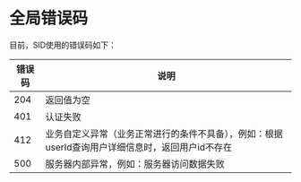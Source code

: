 # 全局错误码

目前，SID使用的错误码如下：

| 错误码 | 说明                                                         |
| ------ | ------------------------------------------------------------ |
| 204    | 返回值为空                                                   |
| 401    | 认证失败                                                     |
| 412    | 业务自定义异常（业务正常进行的条件不具备），例如：根据userId查询用户详细信息时，返回用户id不存在 |
| 500    | 服务器内部异常，例如：服务器访问数据失败                     |

